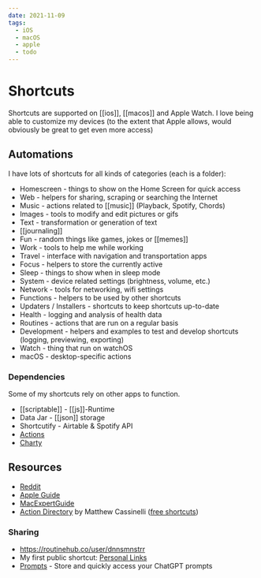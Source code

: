 ```yaml
---
date: 2021-11-09
tags:
  - iOS
  - macOS
  - apple
  - todo
---
```


# Shortcuts

Shortcuts are supported on [[ios]], [[macos]] and Apple Watch. I love being able to customize my devices (to the extent that Apple allows, would obviously be great to get even more access)

## Automations

I have lots of shortcuts for all kinds of categories (each is a folder):
- Homescreen - things to show on the Home Screen for quick access
- Web - helpers for sharing, scraping or searching the Internet
- Music - actions related to [[music]] (Playback, Spotify, Chords)
- Images - tools to modify and edit pictures or gifs
- Text - transformation or generation of text
- [[journaling]]
- Fun - random things like games, jokes or [[memes]]
- Work - tools to help me while working
- Travel - interface with navigation and transportation apps
- Focus - helpers to store the currently active
- Sleep - things to show when in sleep mode
- System - device related settings (brightness, volume, etc.)
- Network - tools for networking, wifi settings
- Functions - helpers to be used by other shortcuts
- Updaters / Installers - shortcuts to keep shortcuts up-to-date
- Health - logging and analysis of health data
- Routines - actions that are run on a regular basis
- Development - helpers and examples to test and develop shortcuts (logging, previewing, exporting)
- Watch - thing that run on watchOS
- macOS - desktop-specific actions

### Dependencies
Some of my shortcuts rely on other apps to function.
- [[scriptable]] - [[js]]-Runtime
- Data Jar - [[json]] storage
- Shortcutify - Airtable & Spotify API
- [Actions](https://apps.apple.com/de/app/actions/id1586435171?l=en)
- [Charty](https://chartyios.app/)

## Resources
- [Reddit](https://www.reddit.com/r/shortcuts/comments/gzjgbr/list_of_helpful_links_for_shortcuts_information/)
- [Apple Guide](https://support.apple.com/en-gb/guide/shortcuts/welcome/ios)
- [MacExpertGuide](https://macexpertguide.com/how-to-use-siri-shortcuts-in-the-new-ios-14/)
- [Action Directory](https://matthewcassinelli.com/sirishortcuts/actions/) by Matthew Cassinelli ([free shortcuts](https://matthewcassinelli.com/sirishortcuts/library/free/))

### Sharing
- https://routinehub.co/user/dnnsmnstrr
- My first public shortcut: [Personal Links](https://routinehub.co/shortcut/14052)
- [Prompts](https://routinehub.co/shortcut/1459) - Store and quickly access your ChatGPT prompts

